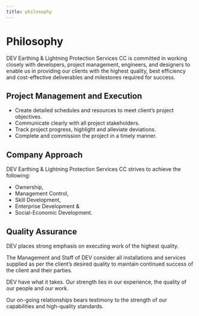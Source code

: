 ```yaml
---
title: philosophy
---
```



# Philosophy

DEV Earthing & Lightning Protection Services CC is committed in working closely with developers, project management, engineers, and designers to enable us in providing our clients with the highest quality, best efficiency and cost-effective deliverables and milestones required for success.

## Project Management and Execution

- Create detailed schedules and resources to meet client’s project objectives.
- Communicate clearly with all project stakeholders.
- Track project progress, highlight and alleviate deviations.
- Complete and commission the project in a timely manner.

## Company Approach

DEV Earthing & Lightning Protection Services CC strives to achieve the following:
- Ownership,
- Management Control,
- Skill Development,
- Enterprise Development &
- Social-Economic Development.

## Quality Assurance
DEV places strong emphasis on executing work of the highest quality.

The Management and Staff of DEV consider all installations and services supplied as per the client’s desired quality to maintain continued success of the client and their parties.

DEV have what it takes. Our strength lies in our experience, the quality of our people and our work.

Our on-going relationships bears testimony to the strength of our capabilities and high-quality standards.
